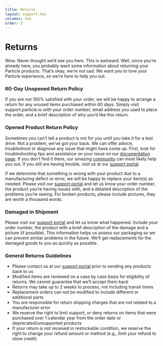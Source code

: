 ```yaml
---
title: Returns
layout: support.hbs
columns: two
order: 3
---
```


Returns
===

Wow. Never thought we’d see you here. This is awkward. Well, since you’re already here, you probably want some information about returning your Particle products. That’s okay, we’re not sad. We want you to love your Particle experience, so we’re here to help you out. 

### 60-Day Unopened Return Policy

If you are not 100% satisfied with your order, we will be happy to arrange a return for any unused items purchased within 60 days. Simply visit support.particle.io with your order number, email address you used to place the order, and a brief description of why you’d like this return.

### Opened Product Return Policy

Sometimes you can’t tell a product is not for you until you take it for a test drive. Not a problem, we’ve got your back. We can offer advice, troubleshoot or diagnose any issue that might have come up. First, look for troubleshooting tips and assistance on your issue on our [documentation page](https://docs.particle.io/support/troubleshooting/common-issues). If you don’t find it there, our amazing [community](https://community.particle.io/) can most likely help you out. If you still are having trouble, visit us at our [support portal](https://support.particle.io).

If we determine that something is wrong with your product due to a manufacturing defect or error, we will be happy to replace your item(s) as needed. Please visit  our [support portal](https://support.particle.io) and let us know your order number, the product you’re having issues with, and a detailed description of the problems you’re seeing. For broken products, please include pictures, they are worth a thousand words.  

### Damaged in Shipment

Please visit our [support portal](https://support.particle.io) and let us know what happened. Include your order number, the product with a brief description of the damage and a picture (if possible). This information helps us assess our packaging so we can prevent similar problems in the future. We’ll get replacements for the damaged goods to you as quickly as possible.

### General Returns Guidelines

- Please contact us at our [support portal](https://support.particle.io) prior to sending any products back to us
- Modified items are reviewed on a case by case basis for eligibility of returns. We cannot guarantee that we’ll accept them back
- Returns may take up to 2 weeks to process, not including transit times
- Replacement orders can not be modified to include different or additional parts
- You are responsible for return shipping charges that are not related to a manufacturer error
- We reserve the right to limit support, or deny returns on items that were purchased over 1 calendar year from the order date or deprecated/unsupported products
- If your return is not received in restockable condition, we reserve the right to change your refund amount or method (e.g., limit your refund to store credit)

